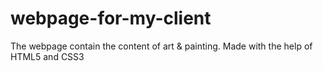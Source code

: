 # webpage-for-my-client
The webpage contain the content of art &amp; painting. Made with the help of HTML5 and CSS3
